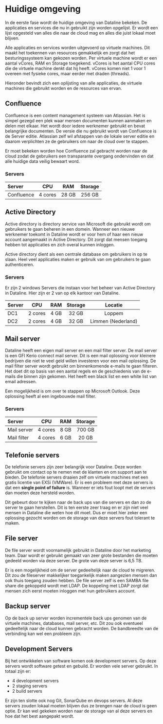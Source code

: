 # Huidige omgeving

In de eerste fase wordt de huidige omgeving van Dataline bekeken. De applicaties en services die nu in gebruikt zijn worden opgelijst. Er wordt een lijst opgesteld van alles die naar de cloud mag en alles die juist lokaal moet blijven. 

Alle applicaties en services worden uitgevoerd op virtuele machines. Dit maakt het toekennen van resources gemakkelijk en zorgt dat het besturingssysteem kan gekozen worden. Per virtuele machine wordt er een aantal vCores, RAM en Storage toegekend. vCores is het aantal CPU cores die de virtuele machine denkt dat hij heeft. vCores komen niet 1 voor 1 overeen met fysieke cores, maar eerder met draden (threads).

Hieronder bevindt zich een oplijsting van alle applicaties, de virtuele machines die gebruikt worden en de resources van ervan.

## Confluence

Confluence is een content management systeem van Atlassian. Het is simpel gezegd een plek waar mensen documenten kunnen aanmaken en delen met elkaar. Het wordt door iedere werknemer gebruikt en bevat belangrijke documenten. 
De versie die nu gebruikt wordt van Confluence is de Server editie. Atlassian zelf wil afstappen van de lokale server editie en daarom verplichten ze de gebruikers om naar de cloud over te stappen.

Er moet bekeken worden hoe Confluence zal gebracht worden naar de cloud zodat de gebruikers een transparante overgang ondervinden en dat alle huidige data veilig bewaart word. 

### Servers

| Server | CPU | RAM | Storage |
| :--- | :---: | :---: | :---: |
| Confluence | 4 cores | 28 GB | 256 GB |

## Active Directory

Active directory is directory service van Microsoft die gebruikt wordt om gebruikers te gaan beheren in een domein. Wanneer een nieuwe werknemer toekomt in Dataline wordt er voor hem of haar een nieuw account aangemaakt in Active Directory. Dit zorgt dat mensen toegang hebben tot applicaties en zich overal kunnen inloggen. 

Active directory dient als een centrale database om gebruikers in op te slaan. Heel veel applicaties maken er gebruik van om gebruikers te gaan authenticeren.

### Servers

Er zijn 2 windows Servers die instaan voor het beheer van Active Directory in Dataline. Hier zijn er 2 van op elk kantoor van Dataline.

| Server | CPU | RAM | Storage | Locatie |
| :--- | :---: | :---: | :---: | :---: | 
| DC1 | 2 cores | 4 GB | 32 GB | Loppem |
| DC2 | 2 cores | 4 GB | 32 GB | Limmen (Nederland) |

## Mail server

Dataline heeft een eigen mail server en een mail filter server. De mail server is een GFI Kerio connect mail server. Dit is een mail oplossing voor kleinere bedrijven die niet te veel geld willen investeren voor een mail oplossing. De mail filter server wordt gebruikt om binnenkomende e-mails te gaan filteren. Het doet dit op basis van een aantal regels en de geschiedenis van de e-mails die binnen zijn gekomen. Het heeft een black list en een white list van email adressen.

Een mogelijkheid is om over te stappen op Microsoft Outlook. Deze oplossing heeft al een ingebouwde mail filter. 

### Servers

| Server | CPU | RAM | Storage |
| :--- | :---: | :---: | :---: |
| Mail server | 4 cores | 8 GB | 700 GB |
| Mail filter | 4 cores | 6 GB | 20 GB |

## Telefonie servers

De telefonie servers zijn zeer belangrijk voor Dataline. Deze worden gebruikt om contact op te nemen met de klanten en om support aan te bieden. De telefonie servers draaien zelf om virtuele machines met een gratis licentie van EXSi (VMWare). Er is een probleem met deze servers is dat een **single point of failure** is. Wanneer er iets fout loopt met de servers dan moeten deze hersteld worden. 

Dit gebeurt door te kijken naar de back ups van die servers en dan zo de server te gaan herstellen. Dit is ten eerste zeer traag en er zijn niet veel mensen in Dataline die weten hoe dit moet. Dus er moet hier zeker een oplossing gezocht worden om de storage van deze servers fout tolerant te maken.

## File server

De file server wordt voornamelijk gebruikt in Dataline door het marketing team. Daar wordt er gebruikt gemaakt van zeer grote bestanden die moeten gedeeld worden via deze server. De grote van deze server is 6,5 TB.

Er is een mogelijkheid om de server gedeeltelijk naar de cloud te migreren. Dit zou de fileserver makkelijker toegankelijk maken aangezien mensen dan ook thuis toegang zouden hebben. De file server zelf is een SAMBA file share die gekoppeld wordt met LDAP. De koppeling met LDAP zorgt dat mensen zich eerst moeten inloggen met hun gebruikers account.

## Backup server

Op de back up server worden incrementele back ups genomen van de virtuele machines, databases, mail server, etc. Dit zou ook eventueel gedeeltelijk naar de cloud kunnen gebracht worden. De bandbreedte van de verbinding kan wel een probleem zijn.

## Development Servers

Bij het ontwikkelen van software komen ook development servers. Op deze servers wordt software getest en gebuild. Er worden vele server gebruikt. In totaal zijn er:

- 4 development servers
- 2 staging servers
- 2 build servers

Er zijn ten slotte ook nog Git, SonarQube en devops servers. Al deze servers zouden lokaal moeten blijven dus ze brengen naar de cloud is geen optie. Er kan wel gekeken worden naar de storage van al deze servers en hoe dat het best aangepakt wordt.